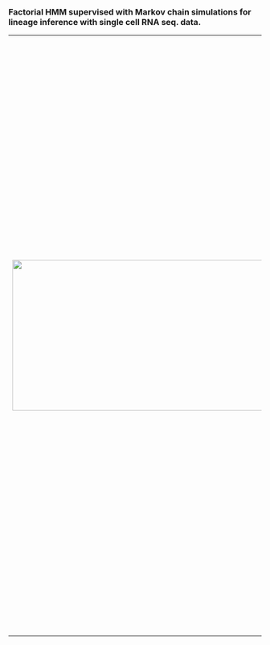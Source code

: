 ### Factorial HMM supervised with Markov chain simulations for lineage inference with single cell RNA seq. data.

<table border="0">
<tr >
<td><img align="left" src="https://user-images.githubusercontent.com/25486108/208702939-0f2e9339-0d1f-467a-934c-56d5db388f22.gif" width="640" height="300"></td>
 
 <td>We begin with a transition probability matrix of cell states. Assuming Markovian dynamics,

<p align=center> $P(cell|t) = P(cell|cell_{t-1})$ </p>

For iteration $t$,

<p align=center> $P(cell|t, init) = P(cell|init) \cdot TPM^t$ </p>

The animation overlays $P(t|cell,init)$ on a 2D UMAP embedding of the data ([Cerletti et. al. 2020](https://www.biorxiv.org/content/10.1101/2020.12.22.423929v1)) Since we are interested in modelling lineages we factorise the MSM simulation like so,

<p align=center> $P(cell|t) = \sum_l \sum_s P(cell|s,l,t) P(l|s,t) P(s|t)$ </p>

Assuming Markovian dynamics in a common latent space,

<p align=center> $P(cell|t) = \sum_l \sum_s P(cell|s_{t}) P(l|s_{t}) P(s_{t}|s_{t-1})$ </p>
</td>
</tr>
</table>
